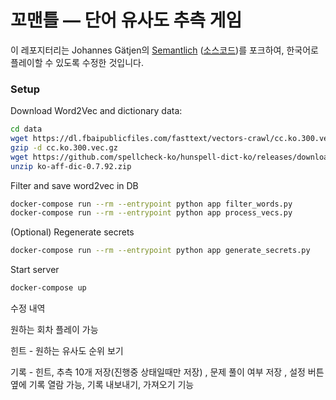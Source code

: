 # 꼬맨틀 — 단어 유사도 추측 게임

이 레포지터리는 Johannes Gätjen의 [Semantlich](http://semantlich.johannesgaetjen.de/)
([소스코드](https://github.com/gaetjen/semantle-de))를 포크하여,
한국어로 플레이할 수 있도록 수정한 것입니다.

### Setup

Download Word2Vec and dictionary data:
```bash
cd data
wget https://dl.fbaipublicfiles.com/fasttext/vectors-crawl/cc.ko.300.vec.gz
gzip -d cc.ko.300.vec.gz
wget https://github.com/spellcheck-ko/hunspell-dict-ko/releases/download/0.7.92/ko-aff-dic-0.7.92.zip
unzip ko-aff-dic-0.7.92.zip
```

Filter and save word2vec in DB
```bash
docker-compose run --rm --entrypoint python app filter_words.py
docker-compose run --rm --entrypoint python app process_vecs.py
```

(Optional) Regenerate secrets
```bash
docker-compose run --rm --entrypoint python app generate_secrets.py
```

Start server
```bash
docker-compose up
```

수정 내역

원하는 회차 플레이 가능

힌트 - 원하는 유사도 순위 보기

기록 - 힌트, 추측 10개 저장(진행중 상태일때만 저장) , 문제 풀이 여부 저장 , 설정 버튼 옆에 기록 열람 가능, 기록 내보내기, 가져오기 기능
